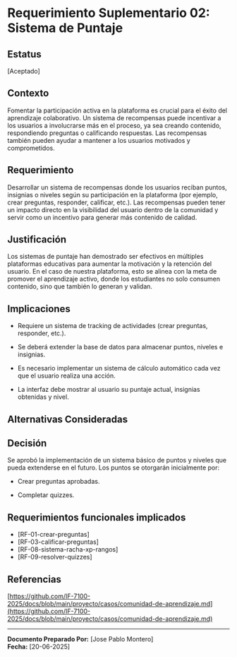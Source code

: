 # **Requerimiento Suplementario 02: Sistema de Puntaje**

## **Estatus**

\[Aceptado\]

## **Contexto**

Fomentar la participación activa en la plataforma es crucial para el éxito del aprendizaje colaborativo. Un sistema de recompensas puede incentivar a los usuarios a involucrarse más en el proceso, ya sea creando contenido, respondiendo preguntas o calificando respuestas. Las recompensas también pueden ayudar a mantener a los usuarios motivados y comprometidos.

## **Requerimiento**

Desarrollar un sistema de recompensas donde los usuarios reciban puntos, insignias o niveles según su participación en la plataforma (por ejemplo, crear preguntas, responder, calificar, etc.). Las recompensas pueden tener un impacto directo en la visibilidad del usuario dentro de la comunidad y servir como un incentivo para generar más contenido de calidad.

## **Justificación**

Los sistemas de puntaje han demostrado ser efectivos en múltiples plataformas educativas para aumentar la motivación y la retención del usuario. En el caso de nuestra plataforma, esto se alinea con la meta de promover el aprendizaje activo, donde los estudiantes no solo consumen contenido, sino que también lo generan y validan.

## **Implicaciones**

* Requiere un sistema de tracking de actividades (crear preguntas, responder, etc.).

* Se deberá extender la base de datos para almacenar puntos, niveles e insignias.

* Es necesario implementar un sistema de cálculo automático cada vez que el usuario realiza una acción.

* La interfaz debe mostrar al usuario su puntaje actual, insignias obtenidas y nivel.

## **Alternativas Consideradas**

## **Decisión**

Se aprobó la implementación de un sistema básico de puntos y niveles que pueda extenderse en el futuro. Los puntos se otorgarán inicialmente por:

* Crear preguntas aprobadas.

* Completar quizzes.

## **Requerimientos funcionales implicados**

* \[RF-01-crear-preguntas\]
* \[RF-03-calificar-preguntas\]
* \[RF-08-sistema-racha-xp-rangos\]  
* \[RF-09-resolver-quizzes\]

## **Referencias**

[https://github.com/IF-7100-2025/docs/blob/main/proyecto/casos/comunidad-de-aprendizaje.md](https://github.com/IF-7100-2025/docs/blob/main/proyecto/casos/comunidad-de-aprendizaje.md)

---

**Documento Preparado Por:** \[Jose Pablo Montero\]  
 **Fecha:** \[20-06-2025\]





